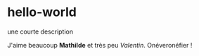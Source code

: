 # hello-world
une courte description

J'aime beaucoup **Mathilde** et très peu *Valentin*.
Onéveronéfier !